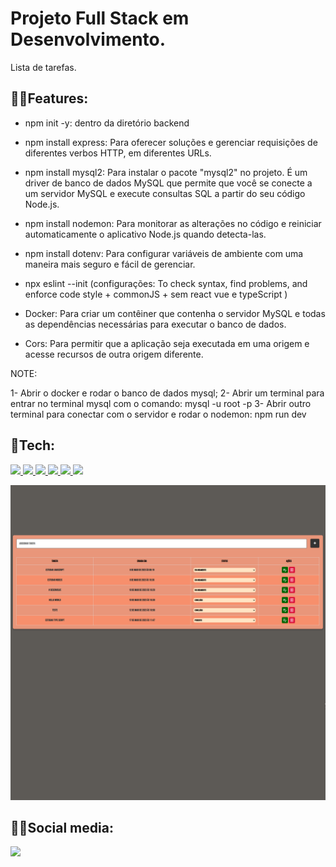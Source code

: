 <h1>Projeto Full Stack em Desenvolvimento.</h1>

Lista de tarefas.

<h2>🐱‍👤Features:</h2>

- npm init -y: dentro da diretório backend

- npm install express: Para oferecer soluções e gerenciar requisições de diferentes verbos HTTP, em diferentes URLs.

- npm install mysql2: Para instalar o pacote "mysql2" no projeto. É um driver de banco de dados MySQL que permite que você se conecte a um servidor MySQL e execute consultas SQL a partir do seu código Node.js.

- npm install nodemon: Para monitorar as alterações no código e reiniciar automaticamente o aplicativo Node.js quando detecta-las.

- npm install dotenv: Para configurar variáveis de ambiente com uma maneira mais seguro e fácil de gerenciar.

- npx eslint --init (configurações: To check syntax, find problems, and enforce code style + commonJS + sem react vue e typeScript )

- Docker: Para criar um contêiner que contenha o servidor MySQL e todas as dependências necessárias para executar o banco de dados.

- Cors: Para permitir que a aplicação seja executada em uma origem e acesse recursos de outra origem diferente.

NOTE:

1- Abrir o docker e rodar o banco de dados mysql;
2- Abrir um terminal para entrar no terminal mysql com o comando: mysql -u root -p
3- Abrir outro terminal para conectar com o servidor e rodar o nodemon: npm run dev

<h2>🤖Tech:</h2>

<a href="#">
<img src="https://img.shields.io/badge/-HTML-05122A?style=flat&color=blue&logo=HTML5"/>
</a>

<a href="#">
<img src="https://img.shields.io/badge/-CSS-05122A?style=flat&color=blue&logo=CSS3"/>
</a>

<a href="#">
<img src="https://img.shields.io/badge/-javaScript-05122A?style=flat&color=blueviolet&logo=JAVASCRIPT"/>
</a>

<a href="#">
<img src="https://img.shields.io/badge/-nodeJS-05122A?style=flat&color=9cf&logo=node.js"/>
</a>

<a href="#">
<img src="https://img.shields.io/badge/-mongodb-05122A?style=flat&color=9cf&logo=docker"/>
</a>

<a href="#">
<img src="https://img.shields.io/badge/-Postman-05122A?style=flat&color=informational&logo=POSTMAN"/>
</a>

<img src='./frontend/assets/task-list-img.png'></img>

<h2>🐱‍🏍Social media:</h2>

<a href="https://linkedin.com/in/caio-espíndola">
<img src="https://img.shields.io/badge/-Linkedin-05122A?style=flat&color=ff69b4&logo=linkedin"/>
</a>
